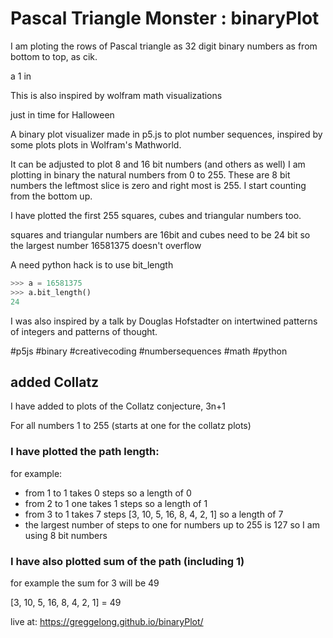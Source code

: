 # Pascal Triangle Monster : binaryPlot

I am ploting the rows of Pascal triangle as 32 digit binary numbers as  from bottom to top, as cik. 

a 1 in 

This is also inspired by wolfram math visualizations 

just in time for Halloween

A binary plot visualizer made in p5.js to plot number sequences, inspired by some plots plots in Wolfram's Mathworld.

It can be adjusted to plot 8 and 16 bit numbers (and others as well)
I am plotting in binary the natural numbers from 0 to 255. These are 8 bit numbers the leftmost slice is zero and right most is 255. I start counting from the bottom up.

I have plotted the first 255 squares, cubes and triangular numbers too.  

squares and triangular numbers are 16bit and cubes need to be 24 bit so the largest number 16581375 doesn't overflow

A need python hack is to use bit_length
``` python
>>> a = 16581375
>>> a.bit_length()
24

```

I was also inspired by a talk by Douglas Hofstadter on intertwined patterns of integers and patterns of thought.

#p5js #binary #creativecoding #numbersequences #math #python 

## added Collatz

I have added to plots of the Collatz conjecture, 3n+1

For all numbers 1 to 255  (starts at one for the collatz plots)

### I have plotted the path length:  

for example:
- from 1 to 1 takes 0 steps so a length of 0
-  from  2 to 1 one takes 1 steps so a length of 1
-  from 3 to 1 takes 7 steps [3, 10, 5, 16, 8, 4, 2, 1] so a length of 7
-  the largest number of steps to one for numbers up to 255 is 127 so I am using 8 bit numbers

### I have also plotted sum of the path (including 1)
  for example the sum for 3 will be 49 
  
  [3, 10, 5, 16, 8, 4, 2, 1] = 49

live at: https://greggelong.github.io/binaryPlot/





